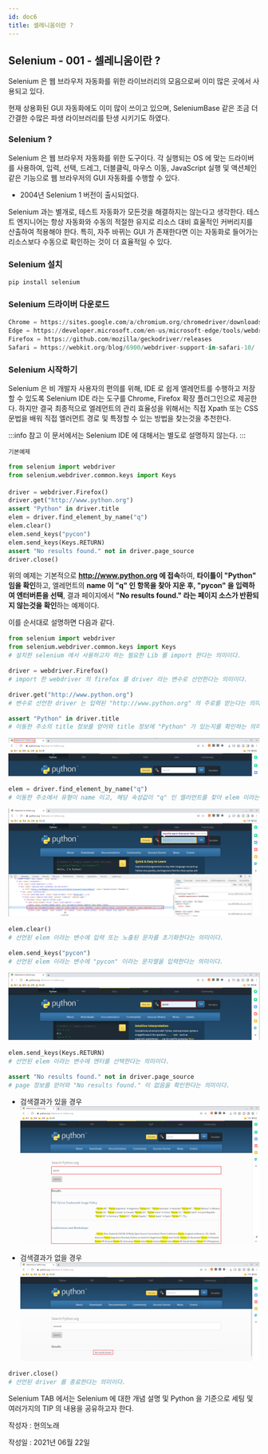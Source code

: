 ```yaml
---
id: doc6
title: 셀레니움이란 ?
---
```


## Selenium - 001 - 셀레니움이란 ?


Selenium 은 웹 브라우저 자동화를 위한 라이브러리의 모음으로써 이미 많은 곳에서 사용되고 있다.

현재 상용화된 GUI 자동화에도 이미 많이 쓰이고 있으며, SeleniumBase 같은 조금 더 간결한 수많은 파생 라이브러리를 탄생 시키기도 하였다.


### Selenium ?

Selenium 은 웹 브라우저 자동화를 위한 도구이다.
각 실행되는 OS 에 맞는 드라이버를 사용하여, 입력, 선택, 드레그, 더블클릭, 마우스 이동, JavaScript 실행 및 액션체인 같은 기능으로 웹 브라우저의 GUI 자동화를 수행할 수 있다.

* 2004년 Selenium 1 버전이 출시되었다.

Selenium 과는 별개로, 테스트 자동화가 모든것을 해결하지는 않는다고 생각한다.
테스트 엔지니어는 항상 자동화와 수동의 적절한 유지로 리소스 대비 효울적인 커버리지를 산출하여 적용해야 한다.
특히, 자주 바뀌는 GUI 가 존재한다면 이는 자동화로 들어가는 리소스보다 수동으로 확인하는 것이 더 효율적일 수 있다.

### Selenium 설치

```python
pip install selenium
```

### Selenium 드라이버 다운로드

```python
Chrome = https://sites.google.com/a/chromium.org/chromedriver/downloads
Edge = https://developer.microsoft.com/en-us/microsoft-edge/tools/webdriver/
Firefox = https://github.com/mozilla/geckodriver/releases
Safari = https://webkit.org/blog/6900/webdriver-support-in-safari-10/
```

### Selenium 시작하기

Selenium 은 비 개발자 사용자의 편의를 위해, IDE 로 쉽게 엘레먼트를 수행하고 저장할 수 있도록 Selenium IDE 라는 도구를 Chrome, Firefox 확장 플러그인으로 제공한다.
하지만 결국 최종적으로 엘레먼트의 관리 효율성을 위해서는 직접 Xpath 또는 CSS 문법을 배워
직접 엘러먼트 경로 및 특정할 수 있는 방법을 찾는것을 추천한다.

:::info 참고
이 문서에서는 Selenium IDE 에 대해서는 별도로 설명하지 않는다. 
:::

``` 기본예제 ```
```python
from selenium import webdriver
from selenium.webdriver.common.keys import Keys

driver = webdriver.Firefox()
driver.get("http://www.python.org")
assert "Python" in driver.title
elem = driver.find_element_by_name("q")
elem.clear()
elem.send_keys("pycon")
elem.send_keys(Keys.RETURN)
assert "No results found." not in driver.page_source
driver.close()
```

위의 예제는 기본적으로 **http://www.python.org 에 접속**하여, **타이틀이 "Python" 임을 확인**하고, 엘레먼트의 **name 이 "q" 인 항목을 찾아 지운 후, "pycon" 을 입력하여 엔터버튼을 선택**, 결과 페이지에서 **"No results found." 라는 페이지 소스가 반환되지 않는것을 확인**하는 예제이다.

이를 순서대로 설명하면 다음과 같다.

```python
from selenium import webdriver
from selenium.webdriver.common.keys import Keys
# 설치한 selenium 에서 사용하고자 하는 필요한 Lib 를 import 한다는 의미이다.
```

```python
driver = webdriver.Firefox()
# import 한 webdriver 의 firefox 를 driver 라는 변수로 선언한다는 의미이다.
```

```python
driver.get("http://www.python.org")
# 변수로 선언한 driver 는 입력된 "http://www.python.org" 의 주로를 얻는다는 의미이다. (해당 사이트로 이동)
```

```python
assert "Python" in driver.title
# 이동한 주소의 title 정보를 얻어와 title 정보에 "Python" 가 있는지를 확인하는 의미이다.
```
![2021-06-22-001_001](img/2021-06-22-001_001.png)

```python
elem = driver.find_element_by_name("q")
# 이동한 주소에서 유형이 name 이고, 해당 속성값이 "q" 인 엘러먼트를 찾아 elem 이라는 변수로 선언한다는 의미이다.
```
![2021-06-22-001_002](img/2021-06-22-001_002.png)

```python
elem.clear()
# 선언된 elem 이라는 변수에 입력 또는 노출된 문자를 초기화한다는 의미이다.
```

```python
elem.send_keys("pycon")
# 선언된 elem 이라는 변수에 "pycon" 이라는 문자열을 입력한다는 의미이다.
```
![2021-06-22-001_003](img/2021-06-22-001_003.png)

```python
elem.send_keys(Keys.RETURN)
# 선언된 elem 이라는 변수에 엔터를 선택한다는 의미이다.
```

```python
assert "No results found." not in driver.page_source
# page 정보를 얻어와 "No results found." 이 없음을 확인한다는 의미이다.
```
* 검색결과가 있을 경우
![2021-06-22-001_004](img/2021-06-22-001_004.png)

* 검색결과가 없을 경우
![2021-06-22-001_005](img/2021-06-22-001_005.png)

```python
driver.close()
# 선언된 driver 를 종료한다는 의미이다.
```

Selenium TAB 에서는 Selenium 에 대한 개념 설명 및 Python 을 기준으로 세팅 및 여러가지의 TIP 의 내용을 공유하고자 한다.



작성자 : 현의노래

작성일 : 2021년 06월 22일